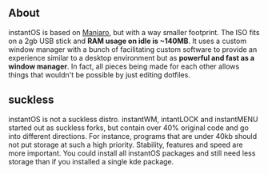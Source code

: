 ## About

instantOS is based on [Manjaro](https://manjaro.org/), but with a way smaller footprint. The ISO fits on a 2gb USB stick and **RAM usage on idle is ~140MB**.
It uses a custom window manager with a bunch of facilitating custom software to provide an experience similar to a desktop environment but as **powerful and
fast as a window manager**. In fact, all pieces being made for each other allows things that wouldn't be possible by just editing dotfiles.

## suckless

instantOS is not a suckless distro. instantWM, intantLOCK and instantMENU started out as suckless forks, but contain over 40% original code and go into different directions. 
For instance, programs that are under 40kb should not put storage at such a high priority. Stability, features and speed are more important. 
You could install all instantOS packages and still need less storage than if you installed a single kde package. 